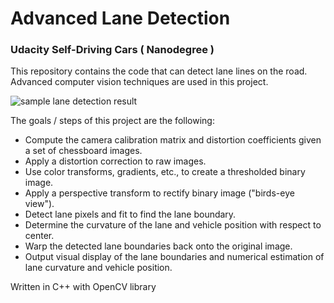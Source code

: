 # Advanced Lane Detection 
### Udacity Self-Driving Cars ( Nanodegree )
This repository contains the code that can detect lane lines on the road. 
Advanced computer vision techniques are used in this project.

![sample lane detection result](https://raw.githubusercontent.com/hortovanyi/udacity-advanced-lane-finding-project/master/output_images/writeup_intro_road.gif)

The goals / steps of this project are the following:

- Compute the camera calibration matrix and distortion coefficients given a set of chessboard images.
- Apply a distortion correction to raw images.
- Use color transforms, gradients, etc., to create a thresholded binary image.
- Apply a perspective transform to rectify binary image ("birds-eye view").
- Detect lane pixels and fit to find the lane boundary.
- Determine the curvature of the lane and vehicle position with respect to center.
- Warp the detected lane boundaries back onto the original image.
- Output visual display of the lane boundaries and numerical estimation of lane curvature and vehicle position.

Written in C++ with OpenCV library
